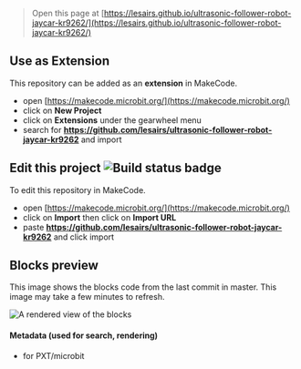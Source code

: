 
> Open this page at [https://lesairs.github.io/ultrasonic-follower-robot-jaycar-kr9262/](https://lesairs.github.io/ultrasonic-follower-robot-jaycar-kr9262/)

## Use as Extension

This repository can be added as an **extension** in MakeCode.

* open [https://makecode.microbit.org/](https://makecode.microbit.org/)
* click on **New Project**
* click on **Extensions** under the gearwheel menu
* search for **https://github.com/lesairs/ultrasonic-follower-robot-jaycar-kr9262** and import

## Edit this project ![Build status badge](https://github.com/lesairs/ultrasonic-follower-robot-jaycar-kr9262/workflows/MakeCode/badge.svg)

To edit this repository in MakeCode.

* open [https://makecode.microbit.org/](https://makecode.microbit.org/)
* click on **Import** then click on **Import URL**
* paste **https://github.com/lesairs/ultrasonic-follower-robot-jaycar-kr9262** and click import

## Blocks preview

This image shows the blocks code from the last commit in master.
This image may take a few minutes to refresh.

![A rendered view of the blocks](https://github.com/lesairs/ultrasonic-follower-robot-jaycar-kr9262/raw/master/.github/makecode/blocks.png)

#### Metadata (used for search, rendering)

* for PXT/microbit
<script src="https://makecode.com/gh-pages-embed.js"></script><script>makeCodeRender("{{ site.makecode.home_url }}", "{{ site.github.owner_name }}/{{ site.github.repository_name }}");</script>
